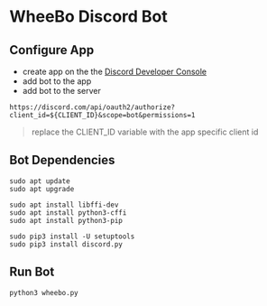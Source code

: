 
# WheeBo Discord Bot

## Configure App

* create app on the the [Discord Developer Console](https://discord.com/developers/applications)
* add bot to the app
* add bot to the server

```
https://discord.com/api/oauth2/authorize?client_id=${CLIENT_ID}&scope=bot&permissions=1
```
> replace the CLIENT_ID variable with the app specific client id

## Bot Dependencies

```
sudo apt update
sudo apt upgrade

sudo apt install libffi-dev
sudo apt install python3-cffi
sudo apt install python3-pip

sudo pip3 install -U setuptools
sudo pip3 install discord.py
```

## Run Bot

```
python3 wheebo.py
```